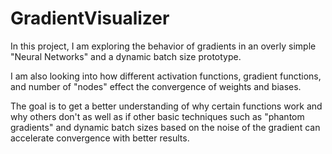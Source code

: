 # GradientVisualizer

In this project, I am exploring the behavior of gradients in an overly simple "Neural Networks" and a dynamic batch size prototype.

I am also looking into how different activation functions, gradient functions, and number of "nodes" effect the convergence of weights and biases.

The goal is to get a better understanding of why certain functions work and why others don't as well as if other basic techniques such as "phantom gradients" and dynamic batch sizes based on the noise of the gradient can accelerate convergence with better results.
